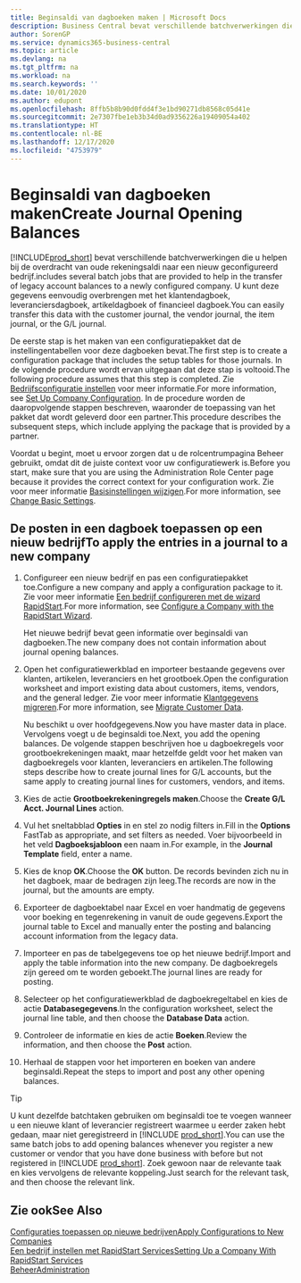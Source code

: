 ```yaml
---
title: Beginsaldi van dagboeken maken | Microsoft Docs
description: Business Central bevat verschillende batchverwerkingen die u helpen bij de overdracht van oude rekeningsaldi naar een nieuw geconfigureerd bedrijf. U kunt deze gegevens gemakkelijk overbrengen met dagboekboekingen.
author: SorenGP
ms.service: dynamics365-business-central
ms.topic: article
ms.devlang: na
ms.tgt_pltfrm: na
ms.workload: na
ms.search.keywords: ''
ms.date: 10/01/2020
ms.author: edupont
ms.openlocfilehash: 8ffb5b8b90d0fdd4f3e1bd90271db8568c05d41e
ms.sourcegitcommit: 2e7307fbe1eb3b34d0ad9356226a19409054a402
ms.translationtype: HT
ms.contentlocale: nl-BE
ms.lasthandoff: 12/17/2020
ms.locfileid: "4753979"
---
```

# <a name="create-journal-opening-balances"></a><span data-ttu-id="0b70b-104">Beginsaldi van dagboeken maken</span><span class="sxs-lookup"><span data-stu-id="0b70b-104">Create Journal Opening Balances</span></span>

[!INCLUDE[prod_short](includes/prod_short.md)] <span data-ttu-id="0b70b-105">bevat verschillende batchverwerkingen die u helpen bij de overdracht van oude rekeningsaldi naar een nieuw geconfigureerd bedrijf.</span><span class="sxs-lookup"><span data-stu-id="0b70b-105">includes several batch jobs that are provided to help in the transfer of legacy account balances to a newly configured company.</span></span> <span data-ttu-id="0b70b-106">U kunt deze gegevens eenvoudig overbrengen met het klantendagboek, leveranciersdagboek, artikeldagboek of financieel dagboek.</span><span class="sxs-lookup"><span data-stu-id="0b70b-106">You can easily transfer this data with the customer journal, the vendor journal, the item journal, or the G/L journal.</span></span>

<span data-ttu-id="0b70b-107">De eerste stap is het maken van een configuratiepakket dat de instellingentabellen voor deze dagboeken bevat.</span><span class="sxs-lookup"><span data-stu-id="0b70b-107">The first step is to create a configuration package that includes the setup tables for those journals.</span></span> <span data-ttu-id="0b70b-108">In de volgende procedure wordt ervan uitgegaan dat deze stap is voltooid.</span><span class="sxs-lookup"><span data-stu-id="0b70b-108">The following procedure assumes that this step is completed.</span></span> <span data-ttu-id="0b70b-109">Zie [Bedrijfsconfiguratie instellen](admin-set-up-company-configuration.md) voor meer informatie.</span><span class="sxs-lookup"><span data-stu-id="0b70b-109">For more information, see [Set Up Company Configuration](admin-set-up-company-configuration.md).</span></span> <span data-ttu-id="0b70b-110">In de procedure worden de daaropvolgende stappen beschreven, waaronder de toepassing van het pakket dat wordt geleverd door een partner.</span><span class="sxs-lookup"><span data-stu-id="0b70b-110">This procedure describes the subsequent steps, which include applying the package that is provided by a partner.</span></span>  

<span data-ttu-id="0b70b-111">Voordat u begint, moet u ervoor zorgen dat u de rolcentrumpagina Beheer gebruikt, omdat dit de juiste context voor uw configuratiewerk is.</span><span class="sxs-lookup"><span data-stu-id="0b70b-111">Before you start, make sure that you are using the Administration Role Center page because it provides the correct context for your configuration work.</span></span> <span data-ttu-id="0b70b-112">Zie voor meer informatie [Basisinstellingen wijzigen](ui-change-basic-settings.md).</span><span class="sxs-lookup"><span data-stu-id="0b70b-112">For more information, see [Change Basic Settings](ui-change-basic-settings.md).</span></span>

## <a name="to-apply-the-entries-in-a-journal-to-a-new-company"></a><span data-ttu-id="0b70b-113">De posten in een dagboek toepassen op een nieuw bedrijf</span><span class="sxs-lookup"><span data-stu-id="0b70b-113">To apply the entries in a journal to a new company</span></span>

1. <span data-ttu-id="0b70b-114">Configureer een nieuw bedrijf en pas een configuratiepakket toe.</span><span class="sxs-lookup"><span data-stu-id="0b70b-114">Configure a new company and apply a configuration package to it.</span></span> <span data-ttu-id="0b70b-115">Zie voor meer informatie [Een bedrijf configureren met de wizard RapidStart](admin-how-to-configure-a-company-with-the-rapidstart-wizard.md).</span><span class="sxs-lookup"><span data-stu-id="0b70b-115">For more information, see [Configure a Company with the RapidStart Wizard](admin-how-to-configure-a-company-with-the-rapidstart-wizard.md).</span></span>  

    <span data-ttu-id="0b70b-116">Het nieuwe bedrijf bevat geen informatie over beginsaldi van dagboeken.</span><span class="sxs-lookup"><span data-stu-id="0b70b-116">The new company does not contain information about journal opening balances.</span></span>  

2. <span data-ttu-id="0b70b-117">Open het configuratiewerkblad en importeer bestaande gegevens over klanten, artikelen, leveranciers en het grootboek.</span><span class="sxs-lookup"><span data-stu-id="0b70b-117">Open the configuration worksheet and import existing data about customers, items, vendors, and the general ledger.</span></span> <span data-ttu-id="0b70b-118">Zie voor meer informatie [Klantgegevens migreren](admin-migrate-customer-data.md).</span><span class="sxs-lookup"><span data-stu-id="0b70b-118">For more information, see [Migrate Customer Data](admin-migrate-customer-data.md).</span></span>  

    <span data-ttu-id="0b70b-119">Nu beschikt u over hoofdgegevens.</span><span class="sxs-lookup"><span data-stu-id="0b70b-119">Now you have master data in place.</span></span> <span data-ttu-id="0b70b-120">Vervolgens voegt u de beginsaldi toe.</span><span class="sxs-lookup"><span data-stu-id="0b70b-120">Next, you add the opening balances.</span></span> <span data-ttu-id="0b70b-121">De volgende stappen beschrijven hoe u dagboekregels voor grootboekrekeningen maakt, maar hetzelfde geldt voor het maken van dagboekregels voor klanten, leveranciers en artikelen.</span><span class="sxs-lookup"><span data-stu-id="0b70b-121">The following steps describe how to create journal lines for G/L accounts, but the same apply to creating journal lines for customers, vendors, and items.</span></span>  
3. <span data-ttu-id="0b70b-122">Kies de actie **Grootboekrekeningregels maken**.</span><span class="sxs-lookup"><span data-stu-id="0b70b-122">Choose the **Create G/L Acct. Journal Lines** action.</span></span>  
4. <span data-ttu-id="0b70b-123">Vul het sneltabblad **Opties** in en stel zo nodig filters in.</span><span class="sxs-lookup"><span data-stu-id="0b70b-123">Fill in the **Options** FastTab as appropriate, and set filters as needed.</span></span> <span data-ttu-id="0b70b-124">Voer bijvoorbeeld in het veld **Dagboeksjabloon** een naam in.</span><span class="sxs-lookup"><span data-stu-id="0b70b-124">For example, in the **Journal Template** field, enter a name.</span></span>  
5. <span data-ttu-id="0b70b-125">Kies de knop **OK**.</span><span class="sxs-lookup"><span data-stu-id="0b70b-125">Choose the **OK** button.</span></span> <span data-ttu-id="0b70b-126">De records bevinden zich nu in het dagboek, maar de bedragen zijn leeg.</span><span class="sxs-lookup"><span data-stu-id="0b70b-126">The records are now in the journal, but the amounts are empty.</span></span>  
6. <span data-ttu-id="0b70b-127">Exporteer de dagboektabel naar Excel en voer handmatig de gegevens voor boeking en tegenrekening in vanuit de oude gegevens.</span><span class="sxs-lookup"><span data-stu-id="0b70b-127">Export the journal table to Excel and manually enter the posting and balancing account information from the legacy data.</span></span>
7. <span data-ttu-id="0b70b-128">Importeer en pas de tabelgegevens toe op het nieuwe bedrijf.</span><span class="sxs-lookup"><span data-stu-id="0b70b-128">Import and apply the table information into the new company.</span></span> <span data-ttu-id="0b70b-129">De dagboekregels zijn gereed om te worden geboekt.</span><span class="sxs-lookup"><span data-stu-id="0b70b-129">The journal lines are ready for posting.</span></span>  
8. <span data-ttu-id="0b70b-130">Selecteer op het configuratiewerkblad de dagboekregeltabel en kies de actie **Databasegegevens**.</span><span class="sxs-lookup"><span data-stu-id="0b70b-130">In the configuration worksheet, select the journal line table, and then choose the **Database Data** action.</span></span>  
9. <span data-ttu-id="0b70b-131">Controleer de informatie en kies de actie **Boeken**.</span><span class="sxs-lookup"><span data-stu-id="0b70b-131">Review the information, and then choose the **Post** action.</span></span>  
10. <span data-ttu-id="0b70b-132">Herhaal de stappen voor het importeren en boeken van andere beginsaldi.</span><span class="sxs-lookup"><span data-stu-id="0b70b-132">Repeat the steps to import and post any other opening balances.</span></span>  

> [!TIP]
> <span data-ttu-id="0b70b-133">U kunt dezelfde batchtaken gebruiken om beginsaldi toe te voegen wanneer u een nieuwe klant of leverancier registreert waarmee u eerder zaken hebt gedaan, maar niet geregistreerd in [!INCLUDE [prod_short](includes/prod_short.md)].</span><span class="sxs-lookup"><span data-stu-id="0b70b-133">You can use the same batch jobs to add opening balances whenever you register a new customer or vendor that you have done business with before but not registered in [!INCLUDE [prod_short](includes/prod_short.md)].</span></span> <span data-ttu-id="0b70b-134">Zoek gewoon naar de relevante taak en kies vervolgens de relevante koppeling.</span><span class="sxs-lookup"><span data-stu-id="0b70b-134">Just search for the relevant task, and then choose the relevant link.</span></span>

## <a name="see-also"></a><span data-ttu-id="0b70b-135">Zie ook</span><span class="sxs-lookup"><span data-stu-id="0b70b-135">See Also</span></span>

[<span data-ttu-id="0b70b-136">Configuraties toepassen op nieuwe bedrijven</span><span class="sxs-lookup"><span data-stu-id="0b70b-136">Apply Configurations to New Companies</span></span>](admin-apply-configuration-to-new-companies.md)  
[<span data-ttu-id="0b70b-137">Een bedrijf instellen met RapidStart Services</span><span class="sxs-lookup"><span data-stu-id="0b70b-137">Setting Up a Company With RapidStart Services</span></span>](admin-set-up-a-company-with-rapidstart.md)  
[<span data-ttu-id="0b70b-138">Beheer</span><span class="sxs-lookup"><span data-stu-id="0b70b-138">Administration</span></span>](admin-setup-and-administration.md)  
